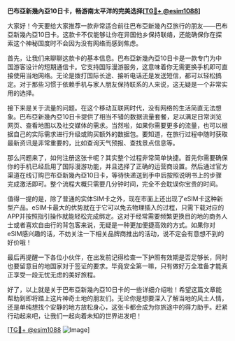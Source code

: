 **巴布亞新幾內亞10日卡，畅游南太平洋的完美选择[[TG💪+ @esim1088](https://t.me/s/esim1088)]**

大家好！今天要给大家推荐一款非常适合前往巴布亞新幾內亞旅行的朋友——巴布亞新幾內亞10日卡。这款卡不仅能够让你在异国他乡保持联络，还能确保你在探索这个神秘国度时不会因为没有网络而感到焦虑。

首先，让我们来聊聊这款卡的基本信息。巴布亞新幾內亞10日卡是一款专门为中国游客设计的短期通信卡。它支持国际漫游服务，这意味着你无需更换手机即可直接使用当地网络。无论是拨打国际长途、接听电话还是发送短信，都可以轻松搞定。对于那些习惯于依赖手机与家人朋友保持联系的人来说，这无疑是一个非常实用的选择。

接下来是关于流量的问题。在这个移动互联网时代，没有网络的生活简直无法想象。巴布亞新幾內亞10日卡提供了相当不错的数据流量套餐，足以满足日常浏览网页、查看地图以及社交媒体的需求。当然啦，如果你需要更多的流量，也可以根据自己的实际需求进行升级或购买额外的数据包。要知道，在旅行过程中随时获取最新资讯是非常重要的，比如查询天气预报、查找景点信息等。

那么问题来了，如何注册这张卡呢？其实整个过程非常简单快捷。首先你需要确保你的手机已经启用了国际漫游功能，并且选择了正确的运营商设置。然后通过官方渠道在线订购巴布亞新幾內亞10日卡，等待快递送到手中后按照说明书上的步骤完成激活即可。整个流程大概只需要几分钟时间，完全不会耽误你宝贵的时间。

值得一提的是，除了普通的实体SIM卡之外，现在市面上还出现了eSIM卡这种新型产品。eSIM卡最大的优势就在于它可以免去物理插入的过程，只需下载对应的APP并按照指引操作就能轻松完成绑定。这对于经常需要频繁更换目的地的商务人士或者喜欢自由行的背包客来说，无疑是一种更加便捷高效的方式。如果你对eSIM感兴趣的话，不妨关注一下相关品牌商推出的活动，说不定会有意想不到的好价哦！

最后再提醒一下各位小伙伴，在出发前记得检查一下护照有效期是否足够长，同时也要留意目的地国家对于签证的要求。毕竟安全第一嘛，只有做好万全准备才能真正享受一段无忧无虑的美好旅程。

好了，以上就是关于巴布亞新幾內亞10日卡的一些详细介绍啦！希望这篇文章能帮助到即将踏上这片神奇土地的朋友们。无论你是想要深入了解当地的风土人情，还是单纯想找个安静的地方放松身心，这张卡都会成为你旅途中的得力助手。赶紧行动起来吧，让我们一起向着未知的世界进发吧！

[[TG💪+ @esim1088](https://t.me/s/esim1088) ![Image](https://i.postimg.cc/4NQfJmqS/Snipaste-2025-05-13-00-14-12.png)]
